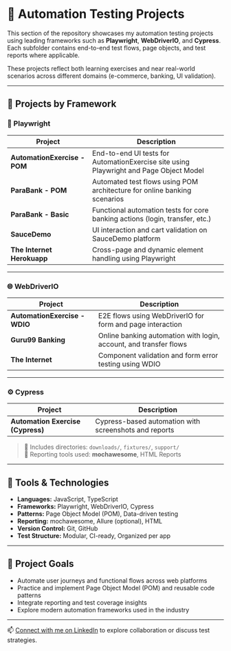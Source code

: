 # 🤖 Automation Testing Projects

This section of the repository showcases my automation testing projects using leading frameworks such as **Playwright**, **WebDriverIO**, and **Cypress**. Each subfolder contains end-to-end test flows, page objects, and test reports where applicable.

These projects reflect both learning exercises and near real-world scenarios across different domains (e-commerce, banking, UI validation).

---

## 📂 Projects by Framework

### 🚀 Playwright

| Project                 | Description                                                                 |
|-------------------------|-----------------------------------------------------------------------------|
| **AutomationExercise - POM** | End-to-end UI tests for AutomationExercise site using Playwright and Page Object Model |
| **ParaBank - POM**           | Automated test flows using POM architecture for online banking scenarios |
| **ParaBank - Basic**         | Functional automation tests for core banking actions (login, transfer, etc.) |
| **SauceDemo**                | UI interaction and cart validation on SauceDemo platform |
| **The Internet Herokuapp**   | Cross-page and dynamic element handling using Playwright |

---

### 🌐 WebDriverIO

| Project                 | Description                                                                 |
|-------------------------|-----------------------------------------------------------------------------|
| **AutomationExercise - WDIO** | E2E flows using WebDriverIO for form and page interaction                |
| **Guru99 Banking**           | Online banking automation with login, account, and transfer flows         |
| **The Internet**             | Component validation and form error testing using WDIO                   |

---

### ⚙️ Cypress

| Project                         | Description                                                         |
|---------------------------------|---------------------------------------------------------------------|
| **Automation Exercise (Cypress)** | Cypress-based automation with screenshots and reports               |

> 📂 Includes directories: `downloads/`, `fixtures/`, `support/`  
> 🧾 Reporting tools used: **mochawesome**, HTML Reports

---

## 🔧 Tools & Technologies

- **Languages:** JavaScript, TypeScript  
- **Frameworks:** Playwright, WebDriverIO, Cypress  
- **Patterns:** Page Object Model (POM), Data-driven testing  
- **Reporting:** mochawesome, Allure (optional), HTML  
- **Version Control:** Git, GitHub  
- **Test Structure:** Modular, CI-ready, Organized per app

---

## 🎯 Project Goals

- Automate user journeys and functional flows across web platforms  
- Practice and implement Page Object Model (POM) and reusable code patterns  
- Integrate reporting and test coverage insights  
- Explore modern automation frameworks used in the industry

---

📫 [Connect with me on LinkedIn](https://www.linkedin.com/in/hesham-henry-413621204) to explore collaboration or discuss test strategies.
